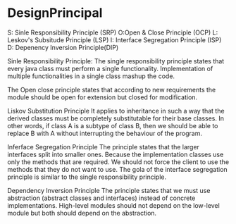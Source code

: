 # DesignPrincipal

S: Sinle Responsibility Principle (SRP)
O:Open & Close Principle (OCP)
L: Leskov's Subsitude Principle (LSP)
I: Interface Segregation Principle (ISP)
D: Depenency Inversion Principle(DIP)


Sinle Responsibility Principle:
The single responsibility principle states that every java class must perform
a single functionality. Implementation of multiple functionalities
in a single class mashup the code.

The Open close principle states that according to new requirements
the module should be open for extension but closed for modification.

Liskov Substitution Principle
It applies to inheritance in such a way that the derived classes must
be completely substitutable for their base classes. In other words,
if class A is a subtype of class B, then we should be able to replace B
with A without interrupting the behaviour of the program.

Inferface Segregation Principle
The principle states that the larger interfaces split into smaller ones.
Because the implementation classes use only the methods that are required. We
should not force the client to use the methods that they do not want to use.
The gola of the interface segregation principle is similar to the single responsibility principle.

Dependency Inversion Principle
The principle states that we must use abstraction (abstract classes and interfaces)
instead of concrete implementations. High-level modules
should not depend on the low-level module but both should depend on the
abstraction.
